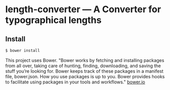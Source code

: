 # length-converter — A Converter for typographical lengths

## Install

```sh
$ bower install
```

This project uses Bower. "Bower works by fetching and installing packages from all over, taking care of hunting, finding, downloading, and saving the stuff you’re looking for. Bower keeps track of these packages in a manifest file, bower.json. How you use packages is up to you. Bower provides hooks to facilitate using packages in your tools and workflows." [bower.io](http://bower.io/)